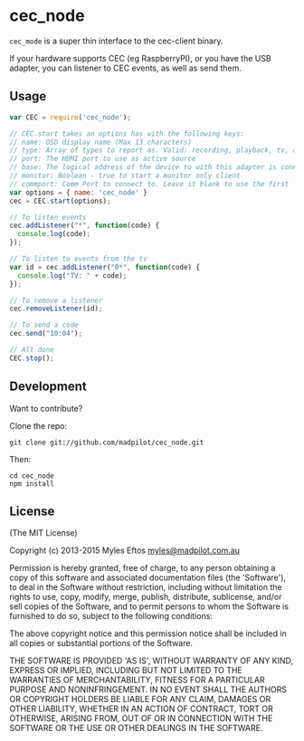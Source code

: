 # cec_node

```cec_mode``` is a super thin interface to the cec-client binary. 

If your hardware supports CEC (eg RaspberryPI), or you have
the USB adapter, you can listener to CEC events, as well as send them.

## Usage

```javascript
var CEC = require('cec_node');

// CEC.start takes an options has with the following keys:
// name: OSD display name (Max 13 characters)
// type: Array of types to report as. Valid: recording, playback, tv, audio
// port: The HDMI port to use as active source
// base: The logical address of the device to with this adapter is connected
// monitor: Boolean - true to start a monitor only client
// commport: Comm Port to connect to. Leave it blank to use the first
var options = { name: 'cec_node' }
cec = CEC.start(options);

// To listen events
cec.addListener("*", function(code) {
  console.log(code);
});

// To listen to events from the tv
var id = cec.addListener("0*", function(code) {
  console.log("TV: " + code);
});

// To remove a listener
cec.removeListener(id);

// To send a code
cec.send("10:04");

// All done
CEC.stop();
```

## Development

Want to contribute?

Clone the repo:

```git clone git://github.com/madpilot/cec_node.git```

Then:

```
cd cec_node
npm install
```

## License

(The MIT License)

Copyright (c) 2013-2015 Myles Eftos <myles@madpilot.com.au>

Permission is hereby granted, free of charge, to any person obtaining a copy of this software and associated documentation files (the 'Software'), to deal in the Software without restriction, including without limitation the rights to use, copy, modify, merge, publish, distribute, sublicense, and/or sell copies of the Software, and to permit persons to whom the Software is furnished to do so, subject to the following conditions:

The above copyright notice and this permission notice shall be included in all copies or substantial portions of the Software.

THE SOFTWARE IS PROVIDED 'AS IS', WITHOUT WARRANTY OF ANY KIND, EXPRESS OR IMPLIED, INCLUDING BUT NOT LIMITED TO THE WARRANTIES OF MERCHANTABILITY, FITNESS FOR A PARTICULAR PURPOSE AND NONINFRINGEMENT. IN NO EVENT SHALL THE AUTHORS OR COPYRIGHT HOLDERS BE LIABLE FOR ANY CLAIM, DAMAGES OR OTHER LIABILITY, WHETHER IN AN ACTION OF CONTRACT, TORT OR OTHERWISE, ARISING FROM, OUT OF OR IN CONNECTION WITH THE SOFTWARE OR THE USE OR OTHER DEALINGS IN THE SOFTWARE.
